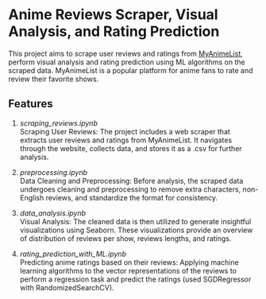 # Anime Reviews Scraper, Visual Analysis, and Rating Prediction

This project aims to scrape user reviews and ratings from [MyAnimeList](https://myanimelist.net), perform visual analysis and rating prediction using ML algorithms on the scraped data. MyAnimeList is a popular platform for anime fans to rate and review their favorite shows.

## Features
1. *scraping_reviews.ipynb* \
Scraping User Reviews: The project includes a web scraper that extracts user reviews and ratings from MyAnimeList. It navigates through the website, collects data, and stores it as a .csv for further analysis.

2. *preprocessing.ipynb* \
Data Cleaning and Preprocessing: Before analysis, the scraped data undergoes cleaning and preprocessing to remove extra characters, non-English reviews, and standardize the format for consistency.

3. *data_analysis.ipynb* \
Visual Analysis: The cleaned data is then utilized to generate insightful visualizations using Seaborn. These visualizations provide an overview of distribution of reviews per show, reviews lengths, and ratings.

4. *rating_prediction_with_ML.ipynb* \
Predicting anime ratings based on their reviews: Applying machine learning algorithms to the vector representations of the reviews to perform a regression task and predict the ratings (used SGDRegressor with RandomizedSearchCV).